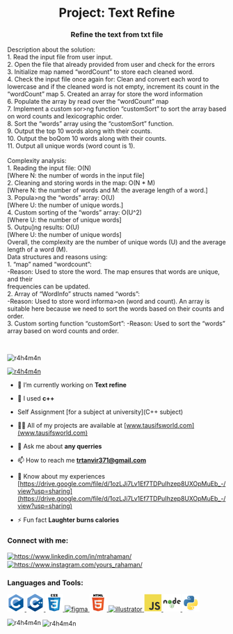 <h1 align="center">Project: Text Refine</h1>
<h3 align="center">Refine the text from txt file</h3>
<p>Description about the solution: </br>
1. Read the input file from user input.</br>
2. Open the file that already provided from user and check for the errors</br>
3. Initialize map<string, int> named “wordCount” to store each cleaned word.</br>
4. Check the input file once again for: Clean and convert each word to lowercase and if
the cleaned word is not empty, increment its count in the “wordCount” map
5. Created an array for store the word information </br>
6. Populate the array by read over the “wordCount” map </br>
7. Implement a custom sor>ng function “customSort” to sort the array based on word
counts and lexicographic order. </br>
8. Sort the “words” array using the “customSort” function. </br>
9. Output the top 10 words along with their counts. </br>
10. Output the boQom 10 words along with their counts. </br>
11. Output all unique words (word count is 1). </br>
  </br>
Complexity analysis: </br>
1. Reading the input file: O(N) </br>
[Where N: the number of words in the input file] </br>
2. Cleaning and storing words in the map: O(N * M)</br>
[Where N: the number of words and M: the average length of a word.]</br>
3. Popula>ng the “words” array: O(U)</br>
[Where U: the number of unique words.]</br>
4. Custom sorting of the “words” array: O(U^2)</br>
[Where U: the number of unique words]</br>
5. Outpu]ng results: O(U)</br>
[Where U: the number of unique words]</br>
Overall, the complexity are the number of unique words (U) and the average length of a
word (M).</br>
Data structures and reasons using:</br>
1. “map<string, int>” named “wordcount”:</br>
-Reason: Used to store the word. The map ensures that words are unique, and their</br>
frequencies can be updated.</br>
2. Array of “WordInfo” structs named “words”:</br>
-Reason: Used to store word informa>on (word and count). An array is suitable here
because we need to sort the words based on their counts and order.</br>
3. Custom sorting function “customSort”:
-Reason: Used to sort the “words” array based on word counts and order.</p></br>

<p align="left"> <img src="https://komarev.com/ghpvc/?username=r4h4m4n&label=Profile%20views&color=0e75b6&style=flat" alt="r4h4m4n" /> </p>

<p align="left"> <a href="https://github.com/ryo-ma/github-profile-trophy"><img src="https://github-profile-trophy.vercel.app/?username=r4h4m4n" alt="r4h4m4n" /></a> </p>

- 🔭 I’m currently working on **Text refine**

- 🌱 I used **c++**

- Self Assignment [for a subject at university](C++ subject)

- 👨‍💻 All of my projects are available at [www.tausifsworld.com](www.tausifsworld.com)

- 💬 Ask me about **any querries**

- 📫 How to reach me **trtanvir371@gmail.com**

- 📄 Know about my experiences [https://drive.google.com/file/d/1ozLJi7Lv1Ef7TDPuIhzep8UXOpMuEb_-/view?usp=sharing](https://drive.google.com/file/d/1ozLJi7Lv1Ef7TDPuIhzep8UXOpMuEb_-/view?usp=sharing)

- ⚡ Fun fact **Laughter burns calories**

<h3 align="left">Connect with me:</h3>
<p align="left">
<a href="https://linkedin.com/in/https://www.linkedin.com/in/mtrahaman/" target="blank"><img align="center" src="https://raw.githubusercontent.com/rahuldkjain/github-profile-readme-generator/master/src/images/icons/Social/linked-in-alt.svg" alt="https://www.linkedin.com/in/mtrahaman/" height="30" width="40" /></a>
<a href="https://instagram.com/https://www.instagram.com/yours_rahaman/" target="blank"><img align="center" src="https://raw.githubusercontent.com/rahuldkjain/github-profile-readme-generator/master/src/images/icons/Social/instagram.svg" alt="https://www.instagram.com/yours_rahaman/" height="30" width="40" /></a>
</p>

<h3 align="left">Languages and Tools:</h3>
<p align="left"> <a href="https://www.cprogramming.com/" target="_blank" rel="noreferrer"> <img src="https://raw.githubusercontent.com/devicons/devicon/master/icons/c/c-original.svg" alt="c" width="40" height="40"/> </a> <a href="https://www.w3schools.com/cpp/" target="_blank" rel="noreferrer"> <img src="https://raw.githubusercontent.com/devicons/devicon/master/icons/cplusplus/cplusplus-original.svg" alt="cplusplus" width="40" height="40"/> </a> <a href="https://www.w3schools.com/css/" target="_blank" rel="noreferrer"> <img src="https://raw.githubusercontent.com/devicons/devicon/master/icons/css3/css3-original-wordmark.svg" alt="css3" width="40" height="40"/> </a> <a href="https://www.figma.com/" target="_blank" rel="noreferrer"> <img src="https://www.vectorlogo.zone/logos/figma/figma-icon.svg" alt="figma" width="40" height="40"/> </a> <a href="https://www.w3.org/html/" target="_blank" rel="noreferrer"> <img src="https://raw.githubusercontent.com/devicons/devicon/master/icons/html5/html5-original-wordmark.svg" alt="html5" width="40" height="40"/> </a> <a href="https://www.adobe.com/in/products/illustrator.html" target="_blank" rel="noreferrer"> <img src="https://www.vectorlogo.zone/logos/adobe_illustrator/adobe_illustrator-icon.svg" alt="illustrator" width="40" height="40"/> </a> <a href="https://developer.mozilla.org/en-US/docs/Web/JavaScript" target="_blank" rel="noreferrer"> <img src="https://raw.githubusercontent.com/devicons/devicon/master/icons/javascript/javascript-original.svg" alt="javascript" width="40" height="40"/> </a> <a href="https://nodejs.org" target="_blank" rel="noreferrer"> <img src="https://raw.githubusercontent.com/devicons/devicon/master/icons/nodejs/nodejs-original-wordmark.svg" alt="nodejs" width="40" height="40"/> </a> <a href="https://www.python.org" target="_blank" rel="noreferrer"> <img src="https://raw.githubusercontent.com/devicons/devicon/master/icons/python/python-original.svg" alt="python" width="40" height="40"/> </a> </p>

<p><img align="left" src="https://github-readme-stats.vercel.app/api/top-langs?username=r4h4m4n&show_icons=true&locale=en&layout=compact" alt="r4h4m4n" /></p>

<p>&nbsp;<img align="center" src="https://github-readme-stats.vercel.app/api?username=r4h4m4n&show_icons=true&locale=en" alt="r4h4m4n" /></p>
